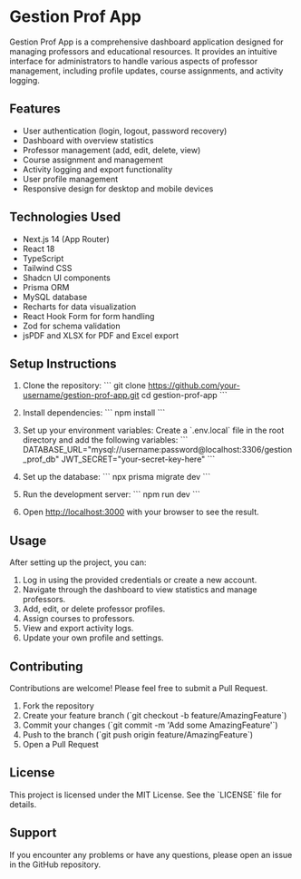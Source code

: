# Gestion Prof App

Gestion Prof App is a comprehensive dashboard application designed for managing professors and educational resources. It provides an intuitive interface for administrators to handle various aspects of professor management, including profile updates, course assignments, and activity logging.

## Features

- User authentication (login, logout, password recovery)
- Dashboard with overview statistics
- Professor management (add, edit, delete, view)
- Course assignment and management
- Activity logging and export functionality
- User profile management
- Responsive design for desktop and mobile devices

## Technologies Used

- Next.js 14 (App Router)
- React 18
- TypeScript
- Tailwind CSS
- Shadcn UI components
- Prisma ORM
- MySQL database
- Recharts for data visualization
- React Hook Form for form handling
- Zod for schema validation
- jsPDF and XLSX for PDF and Excel export

## Setup Instructions

1. Clone the repository:
   \`\`\`
   git clone https://github.com/your-username/gestion-prof-app.git
   cd gestion-prof-app
   \`\`\`

2. Install dependencies:
   \`\`\`
   npm install
   \`\`\`

3. Set up your environment variables:
   Create a \`.env.local\` file in the root directory and add the following variables:
   \`\`\`
   DATABASE_URL="mysql://username:password@localhost:3306/gestion_prof_db"
   JWT_SECRET="your-secret-key-here"
   \`\`\`

4. Set up the database:
   \`\`\`
   npx prisma migrate dev
   \`\`\`

5. Run the development server:
   \`\`\`
   npm run dev
   \`\`\`

6. Open [http://localhost:3000](http://localhost:3000) with your browser to see the result.

## Usage

After setting up the project, you can:

1. Log in using the provided credentials or create a new account.
2. Navigate through the dashboard to view statistics and manage professors.
3. Add, edit, or delete professor profiles.
4. Assign courses to professors.
5. View and export activity logs.
6. Update your own profile and settings.

## Contributing

Contributions are welcome! Please feel free to submit a Pull Request.

1. Fork the repository
2. Create your feature branch (\`git checkout -b feature/AmazingFeature\`)
3. Commit your changes (\`git commit -m 'Add some AmazingFeature'\`)
4. Push to the branch (\`git push origin feature/AmazingFeature\`)
5. Open a Pull Request

## License

This project is licensed under the MIT License. See the \`LICENSE\` file for details.

## Support

If you encounter any problems or have any questions, please open an issue in the GitHub repository.
